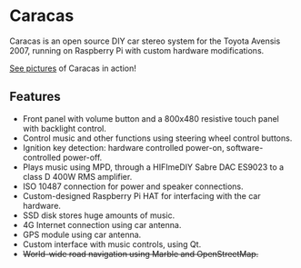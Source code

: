 # Caracas

Caracas is an open source DIY car stereo system for the Toyota Avensis 2007, running on Raspberry Pi with custom hardware modifications.

[See pictures](http://imgur.com/a/6FCoq) of Caracas in action!

## Features

* Front panel with volume button and a 800x480 resistive touch panel with backlight control.
* Control music and other functions using steering wheel control buttons.
* Ignition key detection: hardware controlled power-on, software-controlled power-off.
* Plays music using MPD, through a HIFImeDIY Sabre DAC ES9023 to a class D 400W RMS amplifier.
* ISO 10487 connection for power and speaker connections.
* Custom-designed Raspberry Pi HAT for interfacing with the car hardware.
* SSD disk stores huge amounts of music.
* 4G Internet connection using car antenna.
* GPS module using car antenna.
* Custom interface with music controls, using Qt.
* ~~World-wide road navigation using Marble and OpenStreetMap.~~
